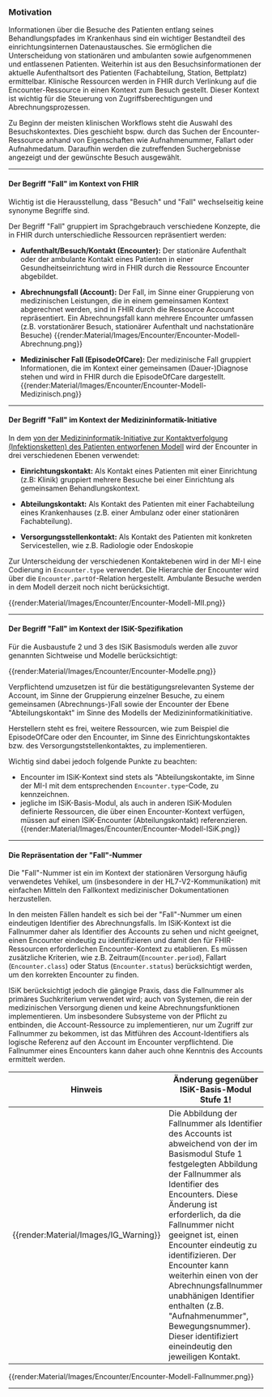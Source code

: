 ### Motivation

Informationen über die Besuche des Patienten entlang seines Behandlungspfades im Krankenhaus sind ein wichtiger Bestandteil des einrichtungsinternen Datenaustausches.
Sie ermöglichen die Unterscheidung von stationären und ambulanten sowie aufgenommenen und entlassenen Patienten.
Weiterhin ist aus den Besuchsinformationen der aktuelle Aufenthaltsort des Patienten (Fachabteilung, Station, Bettplatz) ermittelbar.
Klinische Ressourcen werden in FHIR durch Verlinkung auf die Encounter-Ressource in einen Kontext zum Besuch gestellt. Dieser Kontext ist wichtig für die Steuerung von Zugriffsberechtigungen und Abrechnungsprozessen.


Zu Beginn der meisten klinischen Workflows steht die Auswahl des Besuchskontextes. Dies geschieht bspw. durch das Suchen der Encounter-Ressource anhand von Eigenschaften wie Aufnahmenummer, Fallart oder Aufnahmedatum. Daraufhin werden die zutreffenden Suchergebnisse angezeigt und der gewünschte Besuch ausgewählt.

---

#### Der Begriff "Fall" im Kontext von FHIR

Wichtig ist die Herausstellung, dass "Besuch" und "Fall" wechselseitig keine synonyme Begriffe sind. 

Der Begriff "Fall" gruppiert im Sprachgebrauch verschiedene Konzepte, die in FHIR durch unterschiedliche Ressourcen repräsentiert werden:

* **Aufenthalt/Besuch/Kontakt (Encounter):**
Der stationäre Aufenthalt oder der ambulante Kontakt eines Patienten in einer Gesundheitseinrichtung wird in FHIR durch die Ressource Encounter abgebildet.

* **Abrechnungsfall (Account):**
Der Fall, im Sinne einer Gruppierung von medizinischen Leistungen, die in einem gemeinsamen Kontext abgerechnet werden, sind in FHIR durch die Ressource Account repräsentiert. Ein Abrechnungsfall kann mehrere Encounter umfassen (z.B. vorstationärer Besuch, stationärer Aufenthalt und nachstationäre Besuche)
{{render:Material/Images/Encounter/Encounter-Modell-Abrechnung.png}}

* **Medizinischer Fall (EpisodeOfCare):**
Der medizinische Fall gruppiert Informationen, die im Kontext einer gemeinsamen (Dauer-)Diagnose stehen und wird in FHIR durch die EpisodeOfCare dargestellt.
{{render:Material/Images/Encounter/Encounter-Modell-Medizinisch.png}}

---

#### Der Begriff "Fall" im Kontext der Medizininformatik-Initiative
In dem [von der Medizininformatik-Initiative zur Kontaktverfolgung (Infektionsketten) des Patienten entworfenen Modell](https://simplifier.net/guide/MedizininformatikInitiative-ModulFall-ImplementationGuide/EinfachesAufbaumodell?version=current) wird der Encounter in drei verschiedenen Ebenen verwendet:

* **Einrichtungskontakt:**
Als Kontakt eines Patienten mit einer Einrichtung (z.B: Klinik) gruppiert mehrere Besuche bei einer Einrichtung als gemeinsamen Behandlungskontext.

* **Abteilungskontakt:**
Als Kontakt des Patienten mit einer Fachabteilung eines Krankenhauses (z.B. einer Ambulanz oder einer stationären Fachabteilung).

* **Versorgungsstellenkontakt:**
Als Kontakt des Patienten mit konkreten Servicestellen, wie z.B. Radiologie oder Endoskopie

Zur Unterscheidung der verschiedenen Kontaktebenen wird in der MI-I eine Codierung in `Encounter.type` verwendet. Die Hierarchie der Encounter wird über die `Encounter.partOf`-Relation hergestellt. Ambulante Besuche werden in dem Modell derzeit noch nicht berücksichtigt.

{{render:Material/Images/Encounter/Encounter-Modell-MII.png}}

---

#### Der Begriff "Fall" im Kontext der ISiK-Spezifikation

Für die Ausbaustufe 2 und 3 des ISiK Basismoduls werden alle zuvor genannten Sichtweise und Modelle berücksichtigt:

{{render:Material/Images/Encounter/Encounter-Modelle.png}}

Verpflichtend umzusetzen ist für die bestätigungsrelevanten Systeme der Account, im Sinne der Gruppierung einzelner Besuche, zu einem gemeinsamen (Abrechnungs-)Fall sowie der Encounter der Ebene "Abteilungskontakt" im Sinne des Modells der Medizininformatikinitiative.

Herstellern steht es frei, weitere Ressourcen, wie zum Beispiel die EpisodeOfCare oder den Encounter, im Sinne des Einrichtungskontaktes bzw. des Versorgungststellenkontaktes, zu implementieren.

Wichtig sind dabei jedoch folgende Punkte zu beachten:

* Encounter im ISiK-Kontext sind stets als "Abteilungskontakte, im Sinne der MI-I mit dem entsprechenden `Encounter.type`-Code, zu kennzeichnen.
* jegliche im ISiK-Basis-Modul, als auch in anderen ISiK-Modulen definierte Ressourcen, die über einen Encounter-Kontext verfügen, müssen auf einen ISiK-Encounter (Abteilungskontakt) referenzieren.
{{render:Material/Images/Encounter/Encounter-Modell-ISiK.png}}

---

#### Die Repräsentation der "Fall"-Nummer

Die "Fall"-Nummer ist ein im Kontext der stationären Versorgung häufig verwendetes Vehikel, um (insbesondere in der HL7-V2-Kommunikation) mit einfachen Mitteln den Fallkontext medizinischer Dokumentationen herzustellen.

In den meisten Fällen handelt es sich bei der "Fall"-Nummer um einen eindeutigen Identifier des Abrechnungsfalls. 
Im ISiK-Kontext ist die Fallnummer daher als Identifier des Accounts zu sehen und nicht geeignet, einen Encounter eindeutig zu identifizieren und damit den für FHIR-Ressourcen erforderlichen Encounter-Kontext zu etablieren.
Es müssen zusätzliche Kriterien, wie z.B. Zeitraum(`Encounter.period`), Fallart (`Encounter.class`) oder Status (`Encounter.status`) berücksichtigt werden, um den korrekten Encounter zu finden.

ISiK berücksichtigt jedoch die gängige Praxis, dass die Fallnummer als primäres Suchkriterium verwendet wird; auch von Systemen, die rein der medizinischen Versorgung dienen und keine Abrechnungsfunktionen implementieren. 
Um insbesondere Subsysteme von der Pflicht zu entbinden, die Account-Ressource zu implementieren, nur um Zugriff zur Fallnummer zu bekommen, ist das Mitführen des Account-Identifiers als logische Referenz auf den Account im Encounter verpflichtend. Die Fallnummer eines Encounters kann daher auch ohne Kenntnis des Accounts ermittelt werden.

| Hinweis | Änderung gegenüber ISiK-Basis-Modul Stufe 1!|
|---------|---------------------|
| {{render:Material/Images/IG_Warning}} | Die Abbildung der Fallnummer als Identifier des Accounts ist abweichend von der im Basismodul Stufe 1 festgelegten Abbildung der Fallnummer als Identifier des Encounters. Diese Änderung ist erforderlich, da die Fallnummer nicht geeignet ist, einen Encounter eindeutig zu identifizieren. Der Encounter kann weiterhin einen von der Abrechnungsfallnummer unabhänigen Identifier enthalten (z.B. "Aufnahmenummer", Bewegungsnummer). Dieser identifiziert eineindeutig den jeweiligen Kontakt.|

{{render:Material/Images/Encounter/Encounter-Modell-Fallnummer.png}}

---
